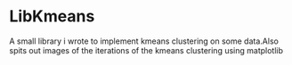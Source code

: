# LibKmeans
A small library i wrote to implement kmeans clustering on some data.Also spits out images of the iterations of the kmeans clustering using matplotlib
